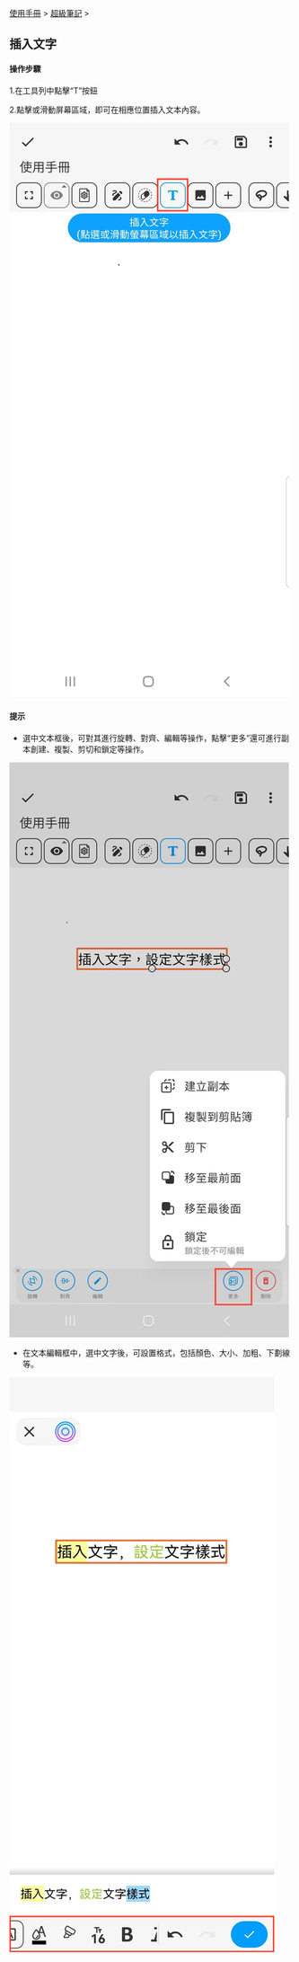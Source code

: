 [使用手冊](/dragonnest/drawnote/manual/zh-tw) > [超級筆記](/dragonnest/drawnote/manual/zh-tw/super_note) >

插入文字
---
#### 操作步驟

1.在工具列中點擊“T”按鈕

2.點擊或滑動屏幕區域，即可在相應位置插入文本內容。

![](imgs/insert_text.png)

#### 提示
- 選中文本框後，可對其進行旋轉、對齊、編輯等操作，點擊“更多”還可進行副本創建、複製、剪切和鎖定等操作。


![](imgs/insert_text1.png)

- 在文本編輯框中，選中文字後，可設置格式，包括顏色、大小、加粗、下劃線等。

![](imgs/insert_text3.png)
